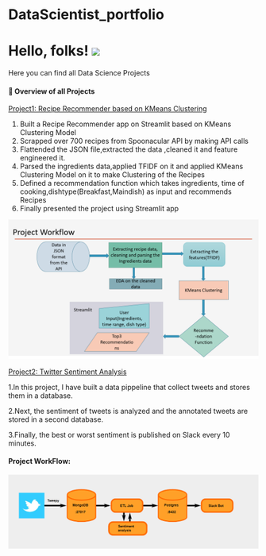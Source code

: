 # DataScientist_portfolio

# Hello, folks! <img src="https://raw.githubusercontent.com/MahaSwetha/MahaSwetha/master/wave.gif" width="30px">


Here you can find all Data Science Projects
<h4>📕 Overview of all Projects</h4>

  [Project1: Recipe Recommender based on KMeans Clustering](https://github.com/MahaGadiyaram/DataScientist_portfolio/tree/main/Recipe_Recommender)
  1. Built a Recipe Recommender app on Streamlit based on KMeans Clustering Model
  2. Scrapped over 700 recipes from Spoonacular API by making API calls
  3. Flattended the JSON file,extracted the data ,cleaned it and feature engineered it.
  4. Parsed the ingredients data,applied TFIDF on it and applied KMeans Clustering Model on it to make Clustering of the Recipes
  5. Defined a recommendation function which takes ingredients, time of cooking,dishtype(Breakfast,Maindish) as input and recommends Recipes
  6. Finally presented the project using Streamlit app
  
  ![alt text](https://github.com/MahaGadiyaram/DataScientist_portfolio/blob/main/images/project_workflow.PNG)
  
  [Project2: Twitter Sentiment Analysis](https://github.com/MahaGadiyaram/DataScientist_portfolio/tree/main/Twitter_ETL)
  
  1.In this project, I have built a data pippeline that collect tweets and stores them in a database.
  
  2.Next, the sentiment of tweets is analyzed and the annotated tweets are stored in a second database.
  
  3.Finally, the best or worst sentiment is published on Slack every 10 minutes.
  
  <h4>Project WorkFlow:</h4>
  
  ![alt text](https://github.com/MahaGadiyaram/DataScientist_portfolio/blob/main/images/ETL_workflow.PNG)
